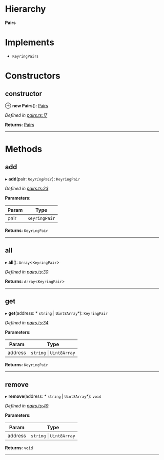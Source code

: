 

# Hierarchy

**Pairs**

# Implements

* `KeyringPairs`

# Constructors

<a id="constructor"></a>

##  constructor

⊕ **new Pairs**(): [Pairs](_pairs_.pairs.md)

*Defined in [pairs.ts:17](https://github.com/polkadot-js/common/blob/1fb1f9d/packages/keyring/src/pairs.ts#L17)*

**Returns:** [Pairs](_pairs_.pairs.md)

___

# Methods

<a id="add"></a>

##  add

▸ **add**(pair: *`KeyringPair`*): `KeyringPair`

*Defined in [pairs.ts:23](https://github.com/polkadot-js/common/blob/1fb1f9d/packages/keyring/src/pairs.ts#L23)*

**Parameters:**

| Param | Type |
| ------ | ------ |
| pair | `KeyringPair` |

**Returns:** `KeyringPair`

___
<a id="all"></a>

##  all

▸ **all**(): `Array`<`KeyringPair`>

*Defined in [pairs.ts:30](https://github.com/polkadot-js/common/blob/1fb1f9d/packages/keyring/src/pairs.ts#L30)*

**Returns:** `Array`<`KeyringPair`>

___
<a id="get"></a>

##  get

▸ **get**(address: * `string` &#124; `Uint8Array`*): `KeyringPair`

*Defined in [pairs.ts:34](https://github.com/polkadot-js/common/blob/1fb1f9d/packages/keyring/src/pairs.ts#L34)*

**Parameters:**

| Param | Type |
| ------ | ------ |
| address |  `string` &#124; `Uint8Array`|

**Returns:** `KeyringPair`

___
<a id="remove"></a>

##  remove

▸ **remove**(address: * `string` &#124; `Uint8Array`*): `void`

*Defined in [pairs.ts:49](https://github.com/polkadot-js/common/blob/1fb1f9d/packages/keyring/src/pairs.ts#L49)*

**Parameters:**

| Param | Type |
| ------ | ------ |
| address |  `string` &#124; `Uint8Array`|

**Returns:** `void`

___


